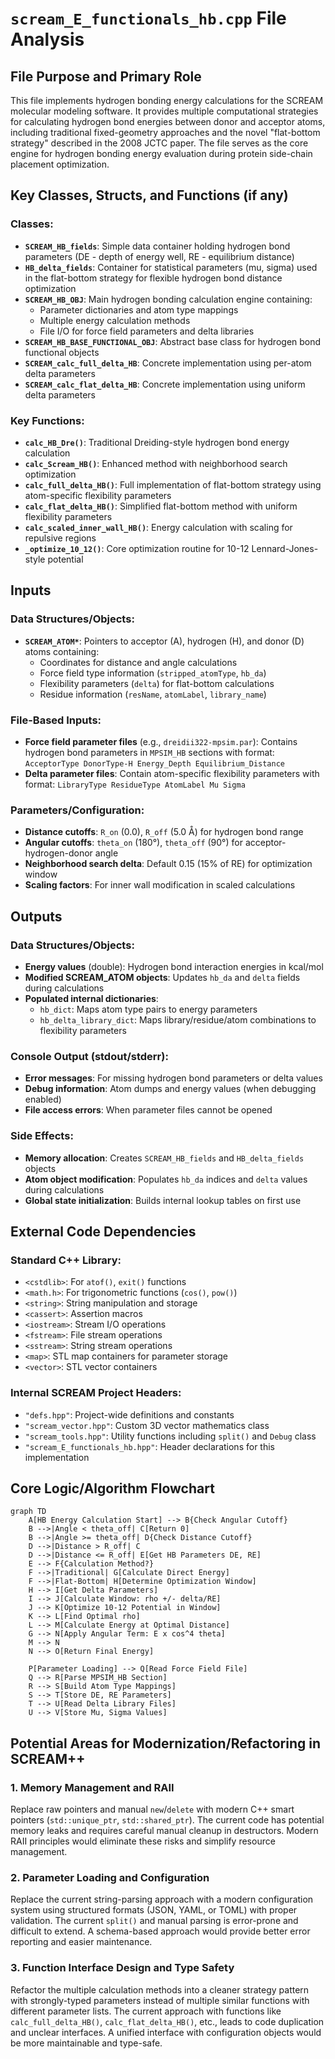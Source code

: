 # `scream_E_functionals_hb.cpp` File Analysis

## File Purpose and Primary Role

This file implements hydrogen bonding energy calculations for the SCREAM molecular modeling software. It provides multiple computational strategies for calculating hydrogen bond energies between donor and acceptor atoms, including traditional fixed-geometry approaches and the novel "flat-bottom strategy" described in the 2008 JCTC paper. The file serves as the core engine for hydrogen bonding energy evaluation during protein side-chain placement optimization.

## Key Classes, Structs, and Functions (if any)

### Classes:

- **`SCREAM_HB_fields`**: Simple data container holding hydrogen bond parameters (DE - depth of energy well, RE - equilibrium distance)
- **`HB_delta_fields`**: Container for statistical parameters (mu, sigma) used in the flat-bottom strategy for flexible hydrogen bond distance optimization
- **`SCREAM_HB_OBJ`**: Main hydrogen bonding calculation engine containing:
  - Parameter dictionaries and atom type mappings
  - Multiple energy calculation methods
  - File I/O for force field parameters and delta libraries
- **`SCREAM_HB_BASE_FUNCTIONAL_OBJ`**: Abstract base class for hydrogen bond functional objects
- **`SCREAM_calc_full_delta_HB`**: Concrete implementation using per-atom delta parameters
- **`SCREAM_calc_flat_delta_HB`**: Concrete implementation using uniform delta parameters

### Key Functions:

- **`calc_HB_Dre()`**: Traditional Dreiding-style hydrogen bond energy calculation
- **`calc_Scream_HB()`**: Enhanced method with neighborhood search optimization
- **`calc_full_delta_HB()`**: Full implementation of flat-bottom strategy using atom-specific flexibility parameters
- **`calc_flat_delta_HB()`**: Simplified flat-bottom method with uniform flexibility parameters
- **`calc_scaled_inner_wall_HB()`**: Energy calculation with scaling for repulsive regions
- **`_optimize_10_12()`**: Core optimization routine for 10-12 Lennard-Jones-style potential

## Inputs

### Data Structures/Objects:

- **`SCREAM_ATOM*`**: Pointers to acceptor (A), hydrogen (H), and donor (D) atoms containing:
  - Coordinates for distance and angle calculations
  - Force field type information (`stripped_atomType`, `hb_da`)
  - Flexibility parameters (`delta`) for flat-bottom calculations
  - Residue information (`resName`, `atomLabel`, `library_name`)

### File-Based Inputs:

- **Force field parameter files** (e.g., `dreidii322-mpsim.par`): Contains hydrogen bond parameters in `MPSIM_HB` sections with format: `AcceptorType DonorType-H Energy_Depth Equilibrium_Distance`
- **Delta parameter files**: Contain atom-specific flexibility parameters with format: `LibraryType ResidueType AtomLabel Mu Sigma`

### Parameters/Configuration:

- **Distance cutoffs**: `R_on` (0.0), `R_off` (5.0 Å) for hydrogen bond range
- **Angular cutoffs**: `theta_on` (180°), `theta_off` (90°) for acceptor-hydrogen-donor angle
- **Neighborhood search delta**: Default 0.15 (15% of RE) for optimization window
- **Scaling factors**: For inner wall modification in scaled calculations

## Outputs

### Data Structures/Objects:

- **Energy values** (double): Hydrogen bond interaction energies in kcal/mol
- **Modified SCREAM_ATOM objects**: Updates `hb_da` and `delta` fields during calculations
- **Populated internal dictionaries**:
  - `hb_dict`: Maps atom type pairs to energy parameters
  - `hb_delta_library_dict`: Maps library/residue/atom combinations to flexibility parameters

### Console Output (stdout/stderr):

- **Error messages**: For missing hydrogen bond parameters or delta values
- **Debug information**: Atom dumps and energy values (when debugging enabled)
- **File access errors**: When parameter files cannot be opened

### Side Effects:

- **Memory allocation**: Creates `SCREAM_HB_fields` and `HB_delta_fields` objects
- **Atom object modification**: Populates `hb_da` indices and `delta` values during calculations
- **Global state initialization**: Builds internal lookup tables on first use

## External Code Dependencies

### Standard C++ Library:

- `<cstdlib>`: For `atof()`, `exit()` functions
- `<math.h>`: For trigonometric functions (`cos()`, `pow()`)
- `<string>`: String manipulation and storage
- `<cassert>`: Assertion macros
- `<iostream>`: Stream I/O operations
- `<fstream>`: File stream operations
- `<sstream>`: String stream operations
- `<map>`: STL map containers for parameter storage
- `<vector>`: STL vector containers

### Internal SCREAM Project Headers:

- `"defs.hpp"`: Project-wide definitions and constants
- `"scream_vector.hpp"`: Custom 3D vector mathematics class
- `"scream_tools.hpp"`: Utility functions including `split()` and `Debug` class
- `"scream_E_functionals_hb.hpp"`: Header declarations for this implementation

## Core Logic/Algorithm Flowchart

```mermaid
graph TD
    A[HB Energy Calculation Start] --> B{Check Angular Cutoff}
    B -->|Angle < theta_off| C[Return 0]
    B -->|Angle >= theta_off| D{Check Distance Cutoff}
    D -->|Distance > R_off| C
    D -->|Distance <= R_off| E[Get HB Parameters DE, RE]
    E --> F{Calculation Method?}
    F -->|Traditional| G[Calculate Direct Energy]
    F -->|Flat-Bottom| H[Determine Optimization Window]
    H --> I[Get Delta Parameters]
    I --> J[Calculate Window: rho +/- delta/RE]
    J --> K[Optimize 10-12 Potential in Window]
    K --> L[Find Optimal rho]
    L --> M[Calculate Energy at Optimal Distance]
    G --> N[Apply Angular Term: E x cos^4 theta]
    M --> N
    N --> O[Return Final Energy]

    P[Parameter Loading] --> Q[Read Force Field File]
    Q --> R[Parse MPSIM_HB Section]
    R --> S[Build Atom Type Mappings]
    S --> T[Store DE, RE Parameters]
    T --> U[Read Delta Library Files]
    U --> V[Store Mu, Sigma Values]
```

## Potential Areas for Modernization/Refactoring in SCREAM++

### 1. Memory Management and RAII

Replace raw pointers and manual `new`/`delete` with modern C++ smart pointers (`std::unique_ptr`, `std::shared_ptr`). The current code has potential memory leaks and requires careful manual cleanup in destructors. Modern RAII principles would eliminate these risks and simplify resource management.

### 2. Parameter Loading and Configuration

Replace the current string-parsing approach with a modern configuration system using structured formats (JSON, YAML, or TOML) with proper validation. The current `split()` and manual parsing is error-prone and difficult to extend. A schema-based approach would provide better error reporting and easier maintenance.

### 3. Function Interface Design and Type Safety

Refactor the multiple calculation methods into a cleaner strategy pattern with strongly-typed parameters instead of multiple similar functions with different parameter lists. The current approach with functions like `calc_full_delta_HB()`, `calc_flat_delta_HB()`, etc., leads to code duplication and unclear interfaces. A unified interface with configuration objects would be more maintainable and type-safe.
